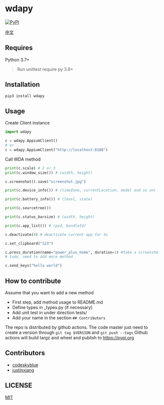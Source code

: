# wdapy
[![PyPI](https://img.shields.io/pypi/v/wdapy?color=blue)](https://pypi.org/project/wdapy/)

[中文](README_CN.md)

## Requires
Python 3.7+

> Run unittest require py 3.8+

## Installation
```bash
pip3 install wdapy
```

## Usage

Create Client instance
```python
import wdapy

c = wdapy.AppiumClient()
# or
c = wdapy.AppiumClient("http://localhost:8100")
```

Call WDA method

```python
print(c.scale) # 2 or 3
print(c.window_size()) # (width, height)

c.screenshot().save("screenshot.jpg")

print(c.device_info()) # (timeZone, currentLocation, model and so on)

print(c.battery_info()) # (level, state)

print(c.sourcetree())

print(c.status_barsize) # (width, height)

print(c.app_list()) # (pid, bundleId)

c.deactivate(4) # deactivate current app for 4s

c.set_clipboard("123")

c.press_duration(name="power_plus_home", duration=1) #take a screenshot
# todo, need to add more method

c.send_keys("hello world")
```

## How to contribute
Assume that you want to add a new method

- First step, add method usage to README.md
- Define types in _types.py (if necessary)
- Add unit test in under direction tests/
- Add your name in the section `## Contributors`

The repo is distributed by github actions.
The code master just need to create a version through `git tag $VERSION` and `git push --tags`
Github actions will build targz and wheel and publish to https://pypi.org

## Contributors

- [codeskyblue](https://github.com/codeskyblue)
- [justinxiang](https://github.com/Justin-Xiang)

## LICENSE
[MIT](LICENSE)
